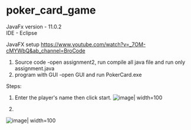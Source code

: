 # poker_card_game

JavaFx version - 11.0.2
<br>IDE - Eclipse

JavaFX setup
https://www.youtube.com/watch?v=_7OM-cMYWbQ&ab_channel=BroCode

1. Source code
   -open assignment2, run compile all java file and run only assignment.java
2. program with GUI
   -open GUI and run PokerCard.exe

Steps:
1. Enter the player's name then click start.
![image| width=100](https://github.com/jianxin21/poker_card_game/assets/141626881/05ce51e2-32cb-4747-91e8-5d60de8ee9a5)

2. 
![image| width=100](https://github.com/jianxin21/poker_card_game/assets/141626881/b2185469-abdb-40a7-984b-502e50b4d3a4)
